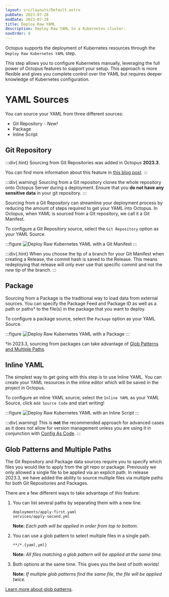 ```yaml
---
layout: src/layouts/Default.astro
pubDate: 2023-07-28
modDate: 2023-07-28
title: Deploy Raw YAML
description: Deploy Raw YAML to a Kubernetes cluster.
navOrder: 8
---
```


Octopus supports the deployment of Kubernetes resources through the `Deploy Raw Kubernetes YAML` step.

This step allows you to configure Kubernetes manually, leveraging the full power of Octopus features to support your setup. 
This approach is more flexible and gives you complete control over the YAML but requires deeper knowledge of Kubernetes configuration.

# YAML Sources

You can source your YAML from three different sources:
- Git Repository - *New!*
- Package
- Inline Script

## Git Repository

:::div{.hint}
Sourcing from Git Repositories was added in Octopus **2023.3**.

You can find more information about this feature in [this blog post](https://octopus.com/blog/manifests-from-git).
:::

:::div{.warning}
Sourcing from a Git repository clones the whole repository onto Octopus Server during a deployment. Ensure that you **do not have any sensitive data** in your git repository.
:::

Sourcing from a Git Repository can streamline your deployment process by reducing the amount of steps required to get your YAML into Octopus.
In Octopus, when YAML is sourced from a Git repository, we call it a Git Manifest.

To configure a Git Repository source, select the `Git Repository` option as your YAML Source.

:::figure
![Deploy Raw Kubernetes YAML with a Git Manifest](/docs/deployments/kubernetes/deploy-raw-yaml/git-repository.png "width=500")
:::
 
:::div{.hint}
When you choose the tip of a branch for your Git Manifest when creating a Release, the commit hash is saved to the Release. 
This means redeploying that release will only ever use that specific commit and not the _new_ tip of the branch.
:::
## Package

Sourcing from a Package is the traditional way to load data from external sources. 
You can specify the Package Feed and Package ID as well as a path or paths† to the file(s) in the package that you want to deploy.

To configure a package source, select the `Package` option as your YAML Source.

:::figure
![Deploy Raw Kubernetes YAML with a Package](/docs/deployments/kubernetes/deploy-raw-yaml/package.png "width=500")
:::

†In 2023.3, sourcing from packages can take advantage of [Glob Patterns and Multiple Paths](/docs/deployments/kubernetes/deploy-raw-yaml#glob-patterns-and-multiple-paths).

## Inline YAML

The simplest way to get going with this step is to use Inline YAML. 
You can create your YAML resources in the inline editor which will be saved in the project in Octopus.

To configure an inline YAML source, select the `Inline YAML` as your YAML Source, click `Add Source Code` and start writing!

:::figure
![Deploy Raw Kubernetes YAML with an Inline Script](/docs/deployments/kubernetes/deploy-raw-yaml/inline-yaml.png "width=500")
:::

:::div{.warning}
This is **not** the recommended approach for advanced cases as it does not allow for version management unless you are using it in conjunction with [Config As Code](/docs/projects/version-control).
:::

## Glob Patterns and Multiple Paths

The Git Repository and Package data sources require you to specify which files you would like to apply from the git repo or package. 
Previously we only allowed a single file to be applied via an explicit path. 
In release 2023.3, we have added the ability to source multiple files via multiple paths for both Git Repositories and Packages.

There are a few different ways to take advantage of this feature:
1. You can list several paths by separating them with a new line.
   ```
   deployments/apply-first.yaml
   services/apply-second.yml
   ```
   
   **Note:** *Each path will be applied in order from top to bottom.*

2. You can use a glob pattern to select multiple files in a single path.
   ```
   **/*.{yaml,yml}
   ```
   
   **Note:** *All files matching a glob pattern will be applied at the same time.*

3. Both options at the same time. This gives you the best of both worlds!

    **Note:** *If multiple glob patterns find the same file, the file will be applied twice.*


[Learn more about glob patterns](/docs/deployments/kubernetes/glob-patterns.md).
